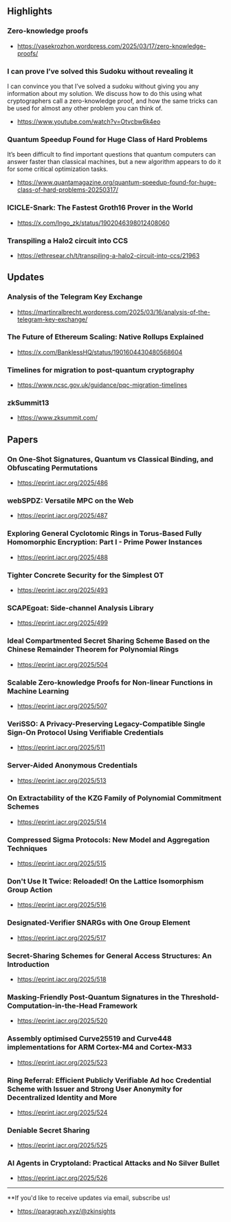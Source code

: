## Highlights
### Zero-knowledge proofs
- <https://vasekrozhon.wordpress.com/2025/03/17/zero-knowledge-proofs/>
### I can prove I’ve solved this Sudoku without revealing it
I can convince you that I’ve solved a sudoku without giving you any information about my solution. We discuss how to do this using what cryptographers call a zero-knowledge proof, and how the same tricks can be used for almost any other problem you can think of.
- <https://www.youtube.com/watch?v=Otvcbw6k4eo>
### Quantum Speedup Found for Huge Class of Hard Problems
It’s been difficult to find important questions that quantum computers can answer faster than classical machines, but a new algorithm appears to do it for some critical optimization tasks. 
- <https://www.quantamagazine.org/quantum-speedup-found-for-huge-class-of-hard-problems-20250317/>
### ICICLE-Snark: The Fastest Groth16 Prover in the World 
- <https://x.com/Ingo_zk/status/1902046398012408060>
### Transpiling a Halo2 circuit into CCS
- <https://ethresear.ch/t/transpiling-a-halo2-circuit-into-ccs/21963>

## Updates
### Analysis of the Telegram Key Exchange
- <https://martinralbrecht.wordpress.com/2025/03/16/analysis-of-the-telegram-key-exchange/>
###  The Future of Ethereum Scaling: Native Rollups Explained
- <https://x.com/BanklessHQ/status/1901604430480568604>
### Timelines for migration to post-quantum cryptography
- <https://www.ncsc.gov.uk/guidance/pqc-migration-timelines>
### zkSummit13
- <https://www.zksummit.com/>


## Papers
### On One-Shot Signatures, Quantum vs Classical Binding, and Obfuscating Permutations
- <https://eprint.iacr.org/2025/486>

### webSPDZ: Versatile MPC on the Web
- <https://eprint.iacr.org/2025/487>

### Exploring General Cyclotomic Rings in Torus-Based Fully Homomorphic Encryption: Part I - Prime Power Instances
- <https://eprint.iacr.org/2025/488>

### Tighter Concrete Security for the Simplest OT
- <https://eprint.iacr.org/2025/493>

### SCAPEgoat: Side-channel Analysis Library
- <https://eprint.iacr.org/2025/499>

### Ideal Compartmented Secret Sharing Scheme Based on the Chinese Remainder Theorem for Polynomial Rings
- <https://eprint.iacr.org/2025/504>

### Scalable Zero-knowledge Proofs for Non-linear Functions in Machine Learning
- <https://eprint.iacr.org/2025/507>

### VeriSSO: A Privacy-Preserving Legacy-Compatible Single Sign-On Protocol Using Verifiable Credentials
- <https://eprint.iacr.org/2025/511>

### Server-Aided Anonymous Credentials
- <https://eprint.iacr.org/2025/513>

### On Extractability of the KZG Family of Polynomial Commitment Schemes
- <https://eprint.iacr.org/2025/514>

### Compressed Sigma Protocols: New Model and Aggregation Techniques
- <https://eprint.iacr.org/2025/515>

### Don't Use It Twice: Reloaded! On the Lattice Isomorphism Group Action
- <https://eprint.iacr.org/2025/516>

### Designated-Verifier SNARGs with One Group Element
- <https://eprint.iacr.org/2025/517>

### Secret-Sharing Schemes for General Access Structures: An Introduction
- <https://eprint.iacr.org/2025/518>

### Masking-Friendly Post-Quantum Signatures in the Threshold-Computation-in-the-Head Framework
- <https://eprint.iacr.org/2025/520>

### Assembly optimised Curve25519 and Curve448 implementations for ARM Cortex-M4 and Cortex-M33
- <https://eprint.iacr.org/2025/523>

### Ring Referral: Efficient Publicly Verifiable Ad hoc Credential Scheme with Issuer and Strong User Anonymity for Decentralized Identity and More
- <https://eprint.iacr.org/2025/524>

### Deniable Secret Sharing
- <https://eprint.iacr.org/2025/525>

### AI Agents in Cryptoland: Practical Attacks and No Silver Bullet
- <https://eprint.iacr.org/2025/526>

---
**If you'd like to receive updates via email, subscribe us!

- <https://paragraph.xyz/@zkinsights>
